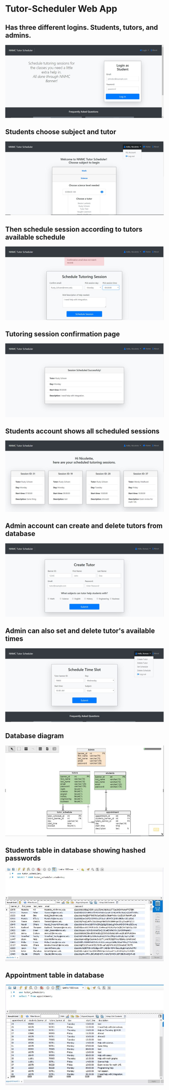 # Tutor-Scheduler Web App



## Has three different logins. Students, tutors, and admins.
![](images/login.JPG)

## Students choose subject and tutor 
![](images/student-home.JPG)

## Then schedule session according to tutors available schedule
![](images/schedule-session.JPG)

## Tutoring session confirmation page 
![](images/submitted.JPG)

## Students account shows all scheduled sessions
![](images/my-account.JPG)

## Admin account can create and delete tutors from database
![](images/create-tutor.JPG)

## Admin can also set and delete tutor's available times
![](images/set-schedule.JPG)

## Database diagram
![](images/database-diagram.JPG)

## Students table in database showing hashed passwords
![](images/students-table.JPG)

## Appointment table in database
![](images/appointment-table.JPG)
